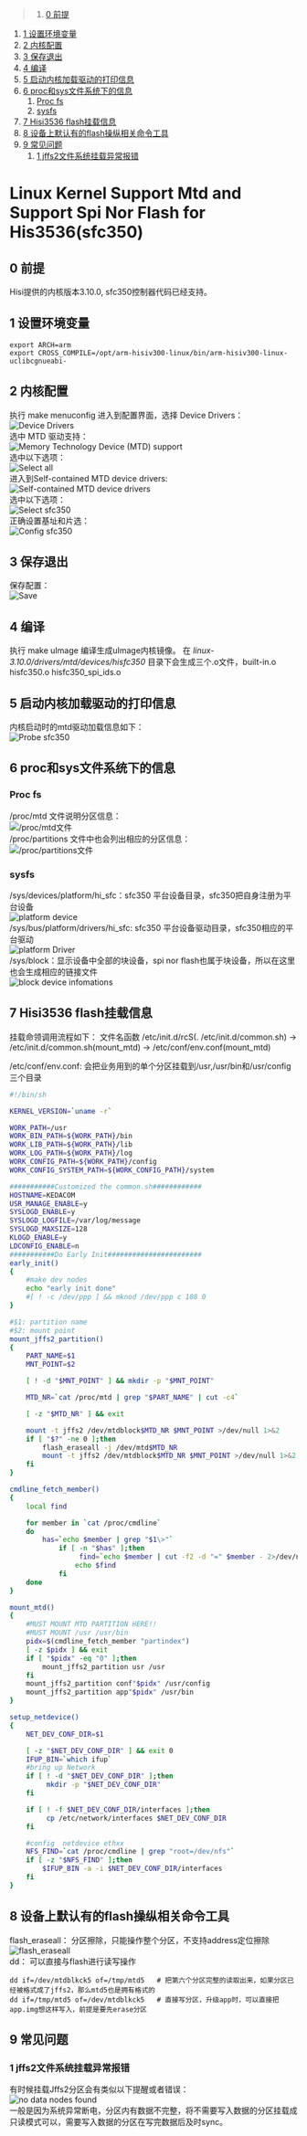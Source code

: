 >1. [0 前提](#0前提 "0 前提")
1. [1 设置环境变量](#1设置环境变量 "1 设置环境变量")
1. [2 内核配置](#2内核配置 "2 内核配置")
1. [3 保存退出](#3保存退出 "3 保存退出")
1. [4 编译](#4编译 "4 编译")
1. [5 启动内核加载驱动的打印信息](#5启动内核加载驱动的打印信息 "5 启动内核加载驱动的打印信息")
1. [6 proc和sys文件系统下的信息](#6proc和sys文件系统下的信息 "6 proc和sys文件系统下的信息")
	1. [Proc fs](#Procfs "Proc fs")
	1. [sysfs](#sysfs "sysfs")
1. [7 Hisi3536 flash挂载信息](#7Hisi3536flash挂载信息 "7 Hisi3536 flash挂载信息")
1. [8 设备上默认有的flash操纵相关命令工具](#8设备上默认有的flash操纵相关命令工具 "8 设备上默认有的flash操纵相关命令工具")
1. [9 常见问题](#9常见问题 "9 常见问题")
	1. [1 jffs2文件系统挂载异常报错](#1jffs2文件系统挂载异常报错 "1 jffs2文件系统挂载异常报错")

# Linux Kernel Support Mtd and Support Spi Nor Flash for His3536(sfc350)

## 0 前提
Hisi提供的内核版本3.10.0, sfc350控制器代码已经支持。

## 1 设置环境变量
	export ARCH=arm
	export CROSS_COMPILE=/opt/arm-hisiv300-linux/bin/arm-hisiv300-linux-uclibcgnueabi-

## 2 内核配置
执行 make menuconfig 进入到配置界面，选择 Device Drivers：  
	![Device Drivers](assets/002/001-93328f84.png "Device Drivers")  
选中 MTD 驱动支持：  
	![Memory Technology Device (MTD) support](assets/002/001-93328f84.png "Memory Technology Device (MTD) support")  
选中以下选项：  
	![Select all](assets/002/001-7141440e.png "Select All")  
进入到Self-contained MTD device drivers:  
	![Self-contained MTD device drivers](assets/002/001-e926d0d5.png "Self-contained MTD device drivers")  
选中以下选项：  
	![Select sfc350](assets/002/001-023bde1f.png "Select sfc350")  
正确设置基址和片选：  
	![Config sfc350](assets/002/001-1511e7b9.png "Config sfc350")

## 3 保存退出  
保存配置：  
 	![Save](assets/002/001-b20a6d59.png "Save")  

## 4 编译
执行 make uImage 编译生成uImage内核镜像。
在 *linux-3.10.0/drivers/mtd/devices/hisfc350* 目录下会生成三个.o文件，built-in.o  hisfc350.o  hisfc350_spi_ids.o

## 5 启动内核加载驱动的打印信息   
内核启动时的mtd驱动加载信息如下：  
![Probe sfc350](assets/250/001-2be0e503.png "Probe sfc350")

## 6 proc和sys文件系统下的信息

### Proc fs
/proc/mtd 文件说明分区信息：  
	![/proc/mtd文件](assets/250/001-3d5d8238.png "proc/mtd文件")  
/proc/partitions 文件中也会列出相应的分区信息：  
	![/proc/partitions文件](assets/250/001-8ef95614.png "proc partitions 文件")  

### sysfs
/sys/devices/platform/hi_sfc：sfc350 平台设备目录，sfc350把自身注册为平台设备  
	![platform device](assets/250/001-9521d3e3.png "platform device")  
/sys/bus/platform/drivers/hi_sfc: sfc350 平台设备驱动目录，sfc350相应的平台驱动  
	![platform Driver](assets/250/001-31d0265a.png "platform Driver")  
/sys/block：显示设备中全部的块设备，spi nor flash也属于块设备，所以在这里也会生成相应的链接文件  
	![block device infomations](assets/250/001-959c637d.png "block device infomations")

## 7 Hisi3536 flash挂载信息
挂载命领调用流程如下：  文件名函数
	/etc/init.d/rcS(. /etc/init.d/common.sh) -> /etc/init.d/common.sh(mount_mtd) -> /etc/conf/env.conf(mount_mtd)  

/etc/conf/env.conf: 会把业务用到的单个分区挂载到/usr,/usr/bin和/usr/config三个目录
```sh
#!/bin/sh

KERNEL_VERSION=`uname -r`

WORK_PATH=/usr
WORK_BIN_PATH=${WORK_PATH}/bin
WORK_LIB_PATH=${WORK_PATH}/lib
WORK_LOG_PATH=${WORK_PATH}/log
WORK_CONFIG_PATH=${WORK_PATH}/config
WORK_CONFIG_SYSTEM_PATH=${WORK_CONFIG_PATH}/system

###########Customized the common.sh############
HOSTNAME=KEDACOM
USR_MANAGE_ENABLE=y
SYSLOGD_ENABLE=y
SYSLOGD_LOGFILE=/var/log/message
SYSLOGD_MAXSIZE=128
KLOGD_ENABLE=y
LDCONFIG_ENABLE=n
###########Do Early Init#######################
early_init()
{
	#make dev nodes
	echo "early init done"
	#[ ! -c /dev/ppp ] && mknod /dev/ppp c 108 0
}

#$1: partition name
#$2: mount point
mount_jffs2_partition()
{
	PART_NAME=$1
	MNT_POINT=$2

	[ ! -d "$MNT_POINT" ] && mkdir -p "$MNT_POINT"

	MTD_NR=`cat /proc/mtd | grep "$PART_NAME" | cut -c4`

	[ -z "$MTD_NR" ] && exit

	mount -t jffs2 /dev/mtdblock$MTD_NR $MNT_POINT >/dev/null 1>&2
	if [ "$?" -ne 0 ];then
		flash_eraseall -j /dev/mtd$MTD_NR
		mount -t jffs2 /dev/mtdblock$MTD_NR $MNT_POINT >/dev/null 1>&2
	fi
}

cmdline_fetch_member()
{
	local find

	for member in `cat /proc/cmdline`
	do
		has=`echo $member | grep "$1\>"`
			if [ -n "$has" ];then
				 find=`echo $member | cut -f2 -d "=" $member - 2>/dev/null`
				echo $find
			fi
	done
}

mount_mtd()
{
    #MUST MOUNT MTD PARTITION HERE!!
	#MUST MOUNT /usr /usr/bin
	pidx=$(cmdline_fetch_member "partindex")
	[ -z $pidx ] && exit
	if [ "$pidx" -eq "0" ];then
		mount_jffs2_partition usr /usr
	fi
	mount_jffs2_partition conf"$pidx" /usr/config
	mount_jffs2_partition app"$pidx" /usr/bin
}

setup_netdevice()
{
	NET_DEV_CONF_DIR=$1

	[ -z "$NET_DEV_CONF_DIR" ] && exit 0
	IFUP_BIN=`which ifup`
	#bring up Network
	if [ ! -d "$NET_DEV_CONF_DIR" ];then
		 mkdir -p "$NET_DEV_CONF_DIR"
	fi

	if [ ! -f $NET_DEV_CONF_DIR/interfaces ];then
		 cp /etc/network/interfaces $NET_DEV_CONF_DIR
	fi

	#config  netdevice ethxx
	NFS_FIND=`cat /proc/cmdline | grep "root=/dev/nfs"`
	if [ -z "$NFS_FIND" ];then
		$IFUP_BIN -a -i $NET_DEV_CONF_DIR/interfaces
	fi
}
```

## 8 设备上默认有的flash操纵相关命令工具
flash_eraseall： 分区擦除，只能操作整个分区，不支持address定位擦除		
	![flash_eraseall](assets/250/001-6c0ca85f.png "flash_eraseall")    
dd： 可以直接与flash进行读写操作    

	dd if=/dev/mtdblkck5 of=/tmp/mtd5   # 把第六个分区完整的读取出来，如果分区已经被格式成了jffs2，那么mtd5也是拥有格式的
	dd if=/tmp/mtd5 of=/dev/mtdblkck5	# 直接写分区，升级app时，可以直接把app.img想这样写入，前提是要先erase分区

## 9 常见问题

### 1 jffs2文件系统挂载异常报错
有时候挂载Jffs2分区会有类似以下提醒或者错误：   
	![no data nodes found](assets/250/001-94cd2bd4.png "no data nodes found")  
一般是因为系统异常断电，分区内有数据不完整，将不需要写入数据的分区挂载成只读模式可以，需要写入数据的分区在写完数据后及时sync。
